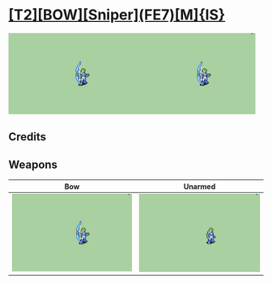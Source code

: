 # [\[T2\]\[BOW\]\[Sniper\]\(FE7\)\[M\]{IS}](./)

<img src="./5.%20Bow/Bow_000.png" alt="[T2][BOW][Sniper](FE7)[M]{IS} standing" />

## Credits



## Weapons


|Bow |Unarmed |
|  :---: | :---: |
| <img alt="Bow animation" src="./5.%20Bow/Bow.gif" /> | <img alt="Unarmed animation" src="./8.%20Unarmed/Unarmed.gif" /> |
